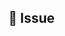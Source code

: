<!--
Please take a look at the issue templates at https://github.com/fake-oder-news/fake-oder-news/issues/new/choose
before submitting a new issue. Following one of the issue templates will ensure maintainers can route your request efficiently.

Thanks!
-->

## 💬 Issue
<!-- Describe your Issue in detail. -->

<!-- Attach screenshots and drawings if needed. -->

<!-- Attach infos about your system/device -->